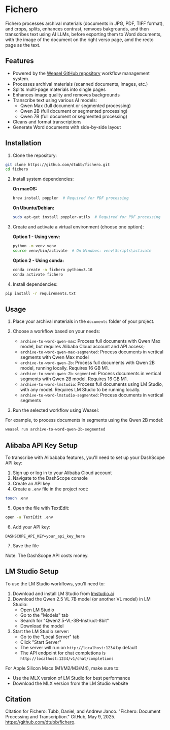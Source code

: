 # Fichero

Fichero processes archival materials (documents in JPG, PDF, TIFF format), and crops, splits, enhances contrast, remvoes bakgrounds, and then transcribes text using AI LLMs, before exporting them to Word documents, with the image of the document on the right verso page, amd the recto page as the text. 

## Features
- Powered by the [Weasel GitHub repository](https://github.com/explosion/weasel) workflow management system.
- Processes archival materials (scanned documents, images, etc.)
- Splits multi-page materials into single pages
- Enhances image quality and removes backgrounds
- Transcribe text using various AI models:
  - Qwen Max (full document or segmented processing)
  - Qwen 2B (full document or segmented processing)
  - Qwen 7B (full document or segmented processing)
- Cleans and format transcriptions
- Generate Word documents with side-by-side layout

## Installation

1. Clone the repository:
```bash
git clone https://github.com/dtubb/fichero.git
cd fichero
```

2. Install system dependencies:

   **On macOS:**
   ```bash
   brew install poppler  # Required for PDF processing
   ```

   **On Ubuntu/Debian:**
   ```bash
   sudo apt-get install poppler-utils  # Required for PDF processing
   ```

3. Create and activate a virtual environment (choose one option):

   **Option 1 - Using venv:**
   ```bash
   python -m venv venv
   source venv/bin/activate  # On Windows: venv\Scripts\activate
   ```

   **Option 2 - Using conda:**
   ```bash
   conda create -n fichero python=3.10
   conda activate fichero
   ```

4. Install dependencies:
```bash
pip install -r requirements.txt
```

## Usage

1. Place your archival materials in the `documents` folder of your project.

2. Choose a workflow based on your needs:
   - `archive-to-word-qwen-max`: Process full documents with Qwen Max model, but requires Alibaba Cloud account and API access;
   - `archive-to-word-qwen-max-segmented`: Process documents in vertical segments with Qwen Max model
   - `archive-to-word-qwen-2b`: Process full documents with Qwen 2B model, running locally. Requires 16 GB M1.
   - `archive-to-word-qwen-2b-segmented`: Process documents in vertical segments with Qwen 2B model. Requires 16 GB M1.
   - `archive-to-word-lmstudio`: Process full documents using LM Studio, with any model. Requires LM Studio to be running locally.
   - `archive-to-word-lmstudio-segmented`: Process documents in vertical segments

3. Run the selected workflow using Weasel:

For example, to process documents in segments using the Qwen 2B model:
```bash
weasel run archive-to-word-qwen-2b-segmented
```

## Alibaba API Key Setup

To transcribe with Alibababa features, you'll need to set up your DashScope API key:

1. Sign up or log in to your Alibaba Cloud account
2. Navigate to the DashScope console
3. Create an API key
4. Create a `.env` file in the project root:
```bash
touch .env
```
5. Open the file with TextEdit:
```bash
open -a TextEdit .env
```
6. Add your API key:
```
DASHSCOPE_API_KEY=your_api_key_here
```
7. Save the file

Note: The DashScope API costs money.

## LM Studio Setup

To use the LM Studio workflows, you'll need to:

1. Download and install LM Studio from [lmstudio.ai](https://lmstudio.ai)
2. Download the Qwen 2.5 VL 7B model (or another VL model) in LM Studio:
   - Open LM Studio
   - Go to the "Models" tab
   - Search for "Qwen2.5-VL-3B-Instruct-8bit"
   - Download the model
3. Start the LM Studio server:
   - Go to the "Local Server" tab
   - Click "Start Server"
   - The server will run on `http://localhost:1234` by default
   - The API endpoint for chat completions is `http://localhost:1234/v1/chat/completions`

For Apple Silicon Macs (M1/M2/M3/M4), make sure to:
- Use the MLX version of LM Studio for best performance
- Download the MLX version from the LM Studio website

## Citation

Citation for Fichero:
Tubb, Daniel, and Andrew Janco. "Fichero: Document Processing and Transcription." GitHub, May 9, 2025. https://github.com/dtubb/fichero.